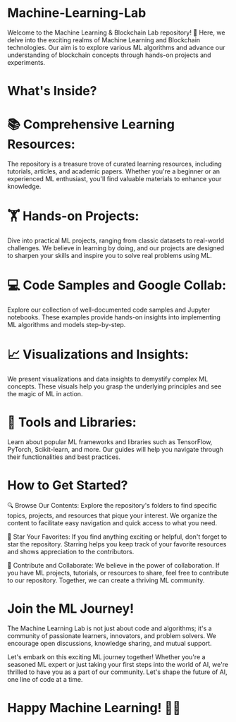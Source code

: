 # Machine-Learning-Lab
Welcome to the Machine Learning & Blockchain Lab repository! 🚀 Here, we delve into the exciting realms of Machine Learning and Blockchain technologies. Our aim is to explore various ML algorithms and advance our understanding of blockchain concepts through hands-on projects and experiments.

<h1>What's Inside?</h1> 

# 📚 Comprehensive Learning Resources: 
The repository is a treasure trove of curated learning resources, including tutorials, articles, and academic papers. Whether you're a beginner or an experienced ML enthusiast, you'll find valuable materials to enhance your knowledge.

# 🏋️ Hands-on Projects:
Dive into practical ML projects, ranging from classic datasets to real-world challenges. We believe in learning by doing, and our projects are designed to sharpen your skills and inspire you to solve real problems using ML.

# 💻 Code Samples and Google Collab:
Explore our collection of well-documented code samples and Jupyter notebooks. These examples provide hands-on insights into implementing ML algorithms and models step-by-step.

# 📈 Visualizations and Insights: 
We present visualizations and data insights to demystify complex ML concepts. These visuals help you grasp the underlying principles and see the magic of ML in action.

# 🔧 Tools and Libraries: 
Learn about popular ML frameworks and libraries such as TensorFlow, PyTorch, Scikit-learn, and more. Our guides will help you navigate through their functionalities and best practices.

# How to Get Started?
🔍 Browse Our Contents: Explore the repository's folders to find specific topics, projects, and resources that pique your interest. We organize the content to facilitate easy navigation and quick access to what you need.

🌟 Star Your Favorites: If you find anything exciting or helpful, don't forget to star the repository. Starring helps you keep track of your favorite resources and shows appreciation to the contributors.

🤝 Contribute and Collaborate: We believe in the power of collaboration. If you have ML projects, tutorials, or resources to share, feel free to contribute to our repository. Together, we can create a thriving ML community.

# Join the ML Journey!
The Machine Learning Lab is not just about code and algorithms; it's a community of passionate learners, innovators, and problem solvers. We encourage open discussions, knowledge sharing, and mutual support.

Let's embark on this exciting ML journey together! Whether you're a seasoned ML expert or just taking your first steps into the world of AI, we're thrilled to have you as a part of our community. Let's shape the future of AI, one line of code at a time.

# Happy Machine Learning! 🤗🎉
